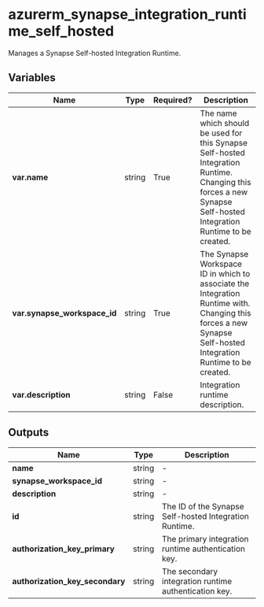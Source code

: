 # azurerm_synapse_integration_runtime_self_hosted

Manages a Synapse Self-hosted Integration Runtime.

## Variables

| Name | Type | Required? |  Description |
| ---- | ---- | --------- |  ----------- |
| **var.name** | string | True | The name which should be used for this Synapse Self-hosted Integration Runtime. Changing this forces a new Synapse Self-hosted Integration Runtime to be created. | 
| **var.synapse_workspace_id** | string | True | The Synapse Workspace ID in which to associate the Integration Runtime with. Changing this forces a new Synapse Self-hosted Integration Runtime to be created. | 
| **var.description** | string | False | Integration runtime description. | 



## Outputs

| Name | Type | Description |
| ---- | ---- | --------- | 
| **name** | string  | - | 
| **synapse_workspace_id** | string  | - | 
| **description** | string  | - | 
| **id** | string  | The ID of the Synapse Self-hosted Integration Runtime. | 
| **authorization_key_primary** | string  | The primary integration runtime authentication key. | 
| **authorization_key_secondary** | string  | The secondary integration runtime authentication key. | 